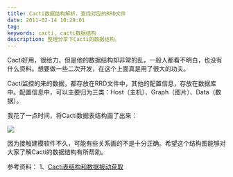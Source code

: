 ```yaml
---
title: Cacti数据结构解析，查找对应的RRD文件
date: 2011-02-14 10:29:01
tag: 
keywords: cacti, cacti数据结构
description: 整理分享下Cacti的数据结构。
---
```


Cacti好用，很给力，但是他的数据结构却非常的乱，一般人都看不明白，也没有什么资料。想要做一些二次开发，在这个上面真是用了很大的功夫。

Cacti监控的来的数据，都存放在RRD文件中，其他的配置信息，存放在数据库中。配置信息中，可以主要归为三类：Host（主机）、Graph（图片）、Data（数据）。

我花了一点时间，将Cacti数据表结构画了出来：

![](/20110214-cacti-data-structure/201102141029184757.jpg)

因为接触建模软件不久，可能有些关系画的不是十分正确。希望这个结构图能够对大家了解Cacti的数据结构有所帮助。

参考资料：
1、[Cacti表结构和数据被动获取](http://blog.csdn.net/rj03hou/archive/2010/06/03/5645723.aspx)

